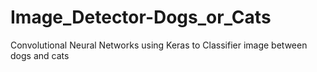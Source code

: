 # Image_Detector-Dogs_or_Cats
 Convolutional Neural Networks using Keras to Classifier image between dogs and cats
